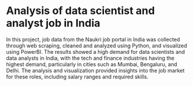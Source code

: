 # Analysis of data scientist and analyst job in India

  In this project, job data from the Naukri job portal in India was collected through web scraping, cleaned and analyzed using Python, and visualized using PowerBI. The results showed a high demand for data scientists and data analysts in India, with the tech and finance industries having the highest demand, particularly in cities such as Mumbai, Bengaluru, and Delhi. The analysis and visualization provided insights into the job market for these roles, including salary ranges and required skills.
